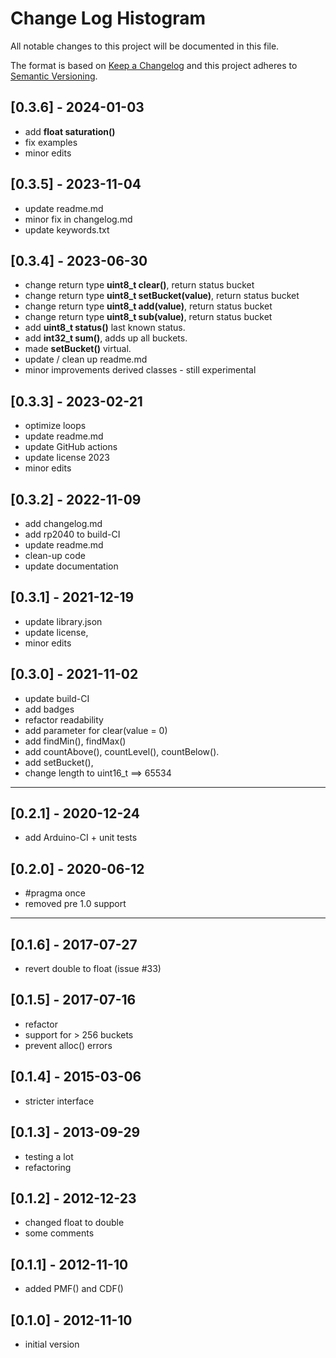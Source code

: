 # Change Log Histogram

All notable changes to this project will be documented in this file.

The format is based on [Keep a Changelog](http://keepachangelog.com/)
and this project adheres to [Semantic Versioning](http://semver.org/).


## [0.3.6] - 2024-01-03
- add **float saturation()**
- fix examples
- minor edits


## [0.3.5] - 2023-11-04
- update readme.md
- minor fix in changelog.md
- update keywords.txt

## [0.3.4] - 2023-06-30
- change return type **uint8_t clear()**, return status bucket
- change return type **uint8_t setBucket(value)**, return status bucket
- change return type **uint8_t add(value)**, return status bucket
- change return type **uint8_t sub(value)**, return status bucket
- add **uint8_t status()** last known status.
- add **int32_t sum()**, adds up all buckets.
- made **setBucket()** virtual.
- update / clean up readme.md
- minor improvements derived classes - still experimental

## [0.3.3] - 2023-02-21
- optimize loops
- update readme.md
- update GitHub actions
- update license 2023
- minor edits

## [0.3.2] - 2022-11-09
- add changelog.md
- add rp2040 to build-CI
- update readme.md
- clean-up code
- update documentation

## [0.3.1] - 2021-12-19
- update library.json
- update license,
- minor edits

## [0.3.0] - 2021-11-02
- update build-CI
- add badges
- refactor readability
- add parameter for clear(value = 0)
- add findMin(), findMax()
- add countAbove(), countLevel(), countBelow().
- add setBucket(),
- change length to uint16_t ==> 65534

----

## [0.2.1] - 2020-12-24
- add Arduino-CI + unit tests

## [0.2.0] - 2020-06-12
- #pragma once
- removed pre 1.0 support

----

## [0.1.6] - 2017-07-27
- revert double to float (issue #33)

## [0.1.5] - 2017-07-16
- refactor
- support for > 256 buckets
- prevent alloc() errors

## [0.1.4] - 2015-03-06
- stricter interface

## [0.1.3] - 2013-09-29
- testing a lot
- refactoring

## [0.1.2] - 2012-12-23
- changed float to double
- some comments

## [0.1.1] - 2012-11-10
- added PMF() and CDF()

## [0.1.0] - 2012-11-10
- initial version


